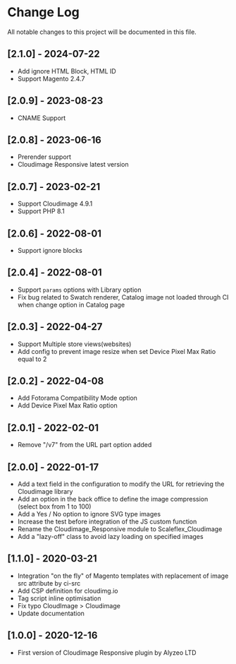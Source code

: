 # Change Log

All notable changes to this project will be documented in this file.

## [2.1.0] - 2024-07-22

* Add ignore HTML Block, HTML ID
* Support Magento 2.4.7

## [2.0.9] - 2023-08-23

* CNAME Support

## [2.0.8] - 2023-06-16

* Prerender support
* Cloudimage Responsive latest version

## [2.0.7] - 2023-02-21

* Support Cloudimage 4.9.1
* Support PHP 8.1

## [2.0.6] - 2022-08-01

* Support ignore blocks

## [2.0.4] - 2022-08-01

* Support ```params``` options with Library option
* Fix bug related to Swatch renderer, Catalog image not loaded through CI when change option in Catalog page

## [2.0.3] - 2022-04-27

* Support Multiple store views(websites)
* Add config to prevent image resize when set Device Pixel Max Ratio equal to 2

## [2.0.2] - 2022-04-08

* Add Fotorama Compatibility Mode option
* Add Device Pixel Max Ratio option

## [2.0.1] - 2022-02-01

* Remove "/v7" from the URL part option added

## [2.0.0] - 2022-01-17

* Add a text field in the configuration to modify the URL for retrieving the Cloudimage library
* Add an option in the back office to define the image compression (select box from 1 to 100)
* Add a Yes / No option to ignore SVG type images
* Increase the test before integration of the JS custom function
* Rename the Cloudimage_Responsive module to Scaleflex_Cloudimage
* Add a "lazy-off" class to avoid lazy loading on specified images

## [1.1.0] - 2020-03-21

* Integration "on the fly" of Magento templates with replacement of image src attribute by ci-src
* Add CSP definition for cloudimg.io
* Tag script inline optimisation
* Fix typo CloudImage > Cloudimage
* Update documentation

## [1.0.0] - 2020-12-16

* First version of Cloudimage Responsive plugin by Alyzeo LTD
  
